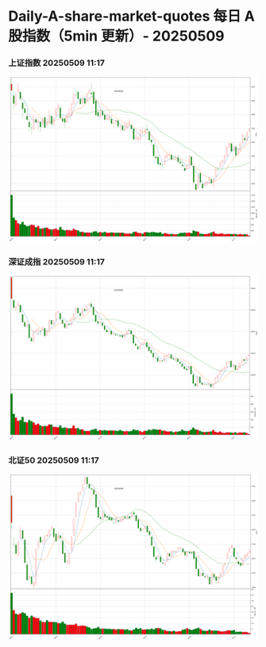 
# Daily-A-share-market-quotes 每日 A 股指数（5min 更新）- 20250509

### 上证指数 20250509 11:17
![](./fig/2025/5/20250509-sh000001.png)

### 深证成指 20250509 11:17
![](./fig/2025/5/20250509-sz399001.png)

### 北证50 20250509 11:17
![](./fig/2025/5/20250509-bj899050.png)
